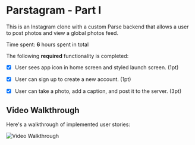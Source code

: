 # Parstagram - Part I

This is an Instagram clone with a custom Parse backend that allows a user to post photos and view a global photos feed.

Time spent: **6** hours spent in total

The following **required** functionality is completed:

- [x] User sees app icon in home screen and styled launch screen. (1pt)
- [x] User can sign up to create a new account. (1pt)
- [x] User can take a photo, add a caption, and post it to the server. (3pt)


## Video Walkthrough

Here's a walkthrough of implemented user stories:

<img src='https://app-screenshots-jose-alarcon-chacon.s3.us-east-2.amazonaws.com/Parstagram-Paert-1.gif' width='' alt='Video Walkthrough'/>
